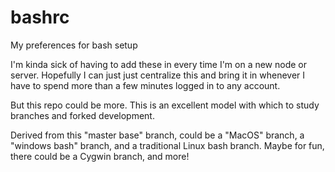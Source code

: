 bashrc
======

My preferences for bash setup

I'm kinda sick of having to add these in every time I'm on a new node or server.  Hopefully I can just
just centralize this and bring it in whenever I have to spend more than a few minutes logged
in to any account.

But this repo could be more. This is an excellent model with which to study branches and 
forked development.

Derived from this "master base" branch, could be a "MacOS" branch, a "windows bash" branch, 
and a traditional Linux bash branch. Maybe for fun, there could be a Cygwin branch, and more!
